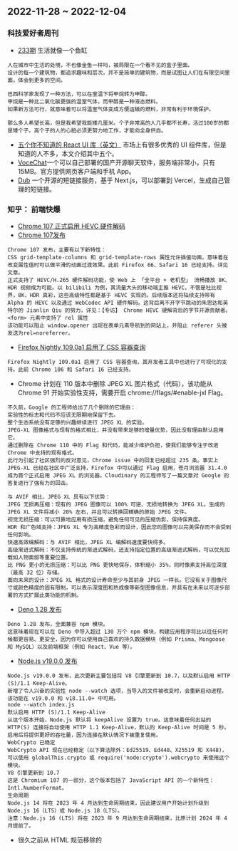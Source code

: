 ## 2022-11-28 ~ 2022-12-04

### 科技爱好者周刊
* [233期](https://github.com/ruanyf/weekly/blob/master/docs/issue-233.md) 生活就像一个鱼缸
```
人在城市中生活的处境，不也像金鱼一样吗，被局限在一个看不见的盒子里面。
设计的每一个建筑物，都追求趣味和层次，并不是简单的建筑物，而是试图让人们在有限空间里面，体会到更多的空间。

巴西科学家发现了一种方法，可以在室温下将甲烷转为甲醇。
甲烷是一种比二氧化碳更强的温室气体，而甲醇是一种液态燃料。
如果新方法可行，就意味着可以将温室气体变成方便运输的燃料，非常有利于环境保护。

那么多人希望长高，但是我希望我能矮几厘米。个子非常高的人几乎都不长寿，活过100岁的都是矮个子。高个子的人的心脏必须更努力地工作，才能向全身供血。
```
* [五个你不知道的 React UI 库（英文）](https://ethanmick.com/five-great-react-ui-libraries-you-didnt-know-existed/) 市场上有很多优秀的 UI 组件库，但是知道的人不多，本文介绍其中五个。
* [VoceChat](https://voce.chat/zh-CN)一个可以自己部署的国产开源聊天软件，服务端非常小，只有 15MB。官方提供网页客户端和手机 App。
* [Dub](https://github.com/steven-tey/dub) 一个开源的短链接服务，基于 Next.js，可以部署到 Vercel，生成自己管理的短链接。


### 知乎： 前端快爆
* [Chrome 107 正式启用 HEVC 硬件解码](https://zhuanlan.zhihu.com/p/587841633)
* [Chrome 107发布](https://developer.chrome.com/blog/new-in-chrome-107/)
```
Chrome 107 发布，主要有以下新特性：
CSS grid-template-columns 和 grid-template-rows 属性允许插值动画，意味着在改变属性值时可以做平滑的动画过渡效果。此前 Firefox 66、Safari 16 已经支持。详见文章。
正式支持了 HEVC/H.265 硬件解码功能，使 Web 上 「全平台 + 老机型」 流畅播放 8K、HDR 视频成为可能。以 bilibili 为例，其流量大头的移动端主推 HEVC，不管是杜比视界，8K，HDR 真彩，这些高级特性都是基于 HEVC 实现的。后续版本还将陆续支持带有 Alpha 的 HEVC 以及通过 WebCodec API 硬件解码。这背后离不开字节跳动的朱思达和英特尔的 Jianlin Qiu 的努力，详见：【专访】 Chrome HEVC 硬解背后的字节开源贡献者。
<form> 元素中支持了 rel 属性
该功能可以阻止 window.opener 出现在表单元素导航到的网站上，并阻止 referer 头被发送为rel=noreferrer。
```

* [Firefox Nightly 109.0a1 启用了 CSS 容器查询](https://bugzilla.mozilla.org/show_bug.cgi?id=1801123)
```
Firefox Nightly 109.0a1 启用了 CSS 容器查询，其开发者工具中也进行了可视化的支持。此前 Chrome 106 和 Safari 16 已经支持。
```

* Chrome 计划在 110 版本中删除 JPEG XL 图片格式（代码），该功能从 Chrome 91 开始实验性支持，需要开启 chrome://flags/#enable-jxl Flag。
```
不久前，Google 的工程师给出了几个删除的它理由：
实验性的标志和代码不应该无限期地保留下去。
整个生态系统没有足够的兴趣继续进行 JPEG XL 的实验。
JPEG-XL 图像格式与现有的格式相比，并没有带来足够的增量优势，因此没有理由默认启用它。
通过删除在 Chrome 110 中的 Flag 和代码，能减少维护负担，使我们能够专注于改进 Chrome 中支持的现有格式。
此行为引起了社区强烈的反对意见，Chrome issue 中的回复已经超过 235 条。事实上 JPEG-XL 已经在社区中广泛支持，Firefox 中可以通过 Flag 启用，苍月浏览器 31.4.0 成为首个正式启用 JPEG XL 的浏览器。Cloudinary 的工程师写了一篇文章对 Google 的答复进行了强有力的回击。

与 AVIF 相比，JPEG XL 具有以下优势：
JPEG 无损再压缩：现有的 JPEG 图像可以 100% 可逆、无损地转换为 JPEG XL。生成的 JPEG XL 文件将减小 20% 左右，并且可以转换回精确的原始 JPEG 文件。
视觉无损压缩：可以可靠地应用有损压缩，避免任何可见的压缩伪影，保持保真度。
HDR 和广色域支持：JPEG XL 专为高精度色彩而设计，因此您的图像可以完美保存而不会受到任何影响。
快速高效编解码：与 AVIF 相比，JPEG XL 编解码速度要快得多。
高级渐进式解码：不仅支持传统的渐进式解码，还支持指定位置的高级渐进式解码，可以优先加载如人物面部等重要位置。
比 PNG 更小的无损压缩：可以比 PNG 更快地保存，体积缩小 35%，同时像素支持高位深度（最高 32 位）存储。
面向未来的设计：JPEG XL 格式的设计寿命至少与其前身 JPEG 一样长。它没有关于图像尺寸或颜色精度的固有限制，可以表示深度图和热成像等新型图像信息，并具有在未来以可逐步部署的方式扩展此类功能的机制。
```

* [Deno 1.28 发布](https://deno.com/blog/v1.28)
```
Deno 1.28 发布，全面兼容 npm 模块。
这意味着现在可以在 Deno 中导入超过 130 万个 npm 模块，构建应用程序将比以往任何时候都更容易、更安全，因为你可以使用自己喜欢的持久数据模块（例如 Prisma、Mongoose 和 MySQL）以及前端框架（例如 React、Vue 等）。
```

* [Node.js v19.0.0 发布](https://nodejs.org/en/blog/announcements/v19-release-announce/)
```
Node.js v19.0.0 发布，此次更新主要包括将 V8 引擎更新到 10.7，以及默认启用 HTTP (S)/1.1 Keep-Alive。
新增了令人兴奋的实验性 node --watch 选项，当导入的文件被改变时，会重新启动进程。该功能在 v19.0.0 和 v18.11.0+ 中可用。
node --watch index.js
默认启用 HTTP (S)/1.1 Keep-Alive
从这个版本开始，Node.js 默认将 keepAlive 设置为 true。这意味着任何出站的 HTTP(S) 连接将自动使用 HTTP 1.1 Keep-Alive，默认的 Keep-Alive 时间是 5 秒。启用后将提供更好的吞吐量，因为连接在默认情况下被重复使用。
WebCrypto 已稳定
WebCrypto API 现在已经稳定（以下算法除外：Ed25519、Ed448、X25519 和 X448)，可以使用 globalThis.crypto 或 require('node:crypto').webcrypto 来使用这个模块。
V8 引擎更新到 10.7
这是 Chromium 107 的一部分，这个版本包括了 JavaScript API 的一个新特性： Intl.NumberFormat。
生命周期
Node.js 14 将在 2023 年 4 月达到生命周期结束，因此建议用户开始计划升级到 Node.js 16（LTS）或 Node.js 18（LTS）。
注意：Node.js 16 (LTS) 将在 2023 年 9 月达到生命周期结束，比原计划 2024 年 4 月提前了。
```

* 很久之前从 HTML 规范移除的 <style scoped> 属性脱胎换骨，通过 CSS @scope规则王者归来。
```
该特性可以实现真正意义的组件样式隔离，但又比 Shadow DOM 更加灵活。目前 Chrome 中使用需要开启 --enable-blink-features=CSSScope Flag。
```

* [satori](https://og-playground.vercel.app/) Vercel 发布了全新的 HTML/CSS 转换为 SVG 的引擎：satori
```
该引擎可以运用于生成 OG image 等场景。底层 SVG 转换为 PNG 使用的是 Wasm 版的 resvg-js。
```

* AMD 发布了适用于 GPU 加速的 Brotli 解压缩库：Brotli-G
```
Brotli 是一种压缩算法，广泛应用于 CDN、WOFF2 字体格式等场景。未来基于 GPU 加速的硬件解码普及后可以极大的提升性能。
```

### 奇舞周刊
* [474期](https://weekly.75.team/issue474.html) 8篇博文


